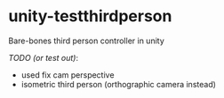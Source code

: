 # unity-testthirdperson
Bare-bones third person controller in unity

_TODO (or test out)_:
* used fix cam perspective
* isometric third person (orthographic camera instead)
